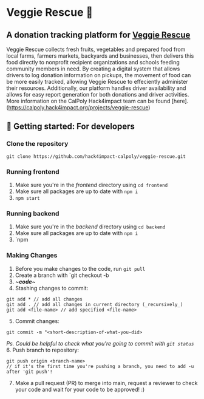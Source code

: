 # Veggie Rescue 🥕
## A donation tracking platform for [Veggie Rescue](https://www.veggierescue.org/)
Veggie Rescue collects fresh fruits, vegetables and prepared food from local farms, farmers markets, backyards and businesses, then delivers this food directly to nonprofit recipient organizations and schools feeding community members in need. By creating a digital system that allows drivers to log donation information on pickups, the movement of food can be more easily tracked, allowing Veggie Rescue to effeciently administer their resources. Additionally, our platform handles driver availability and allows for easy report generation for both donations and driver activities. More information on the CalPoly Hack4impact team can be found [here]. (https://calpoly.hack4impact.org/projects/veggie-rescue)

## 🍅 Getting started: For developers 
### Clone the repository
```
git clone https://github.com/hack4impact-calpoly/veggie-rescue.git
```

### Running frontend 
1. Make sure you're in the _frontend_ directory using `cd frontend`
2. Make sure all packages are up to date with `npm i`
3. `npm start`

### Running backend
1. Make sure you're in the _backend_ directory using `cd backend`
2. Make sure all packages are up to date with `npm i`
3. `npm 

### Making Changes
1. Before you make changes to the code, run `git pull`
2. Create a branch with `git checkout -b <branch-name>
3. ***~code~***
4. Stashing changes to commit: 
``` 
git add * // add all changes
git add . // add all changes in current directory (_recursively_)
git add <file-name> // add specified <file-name>
```
5. Commit changes:
```
git commit -m "<short-description-of-what-you-did>
```
_Ps. Could be helpful to check what you're going to commit with `git status`_
6. Push branch to repository:
```
git push origin <branch-name>
// if it's the first time you're pushing a branch, you need to add -u after 'git push'!
```
7. Make a pull request (PR) to merge into main, request a reviewer to check your code and wait for your code to be approved! :)
